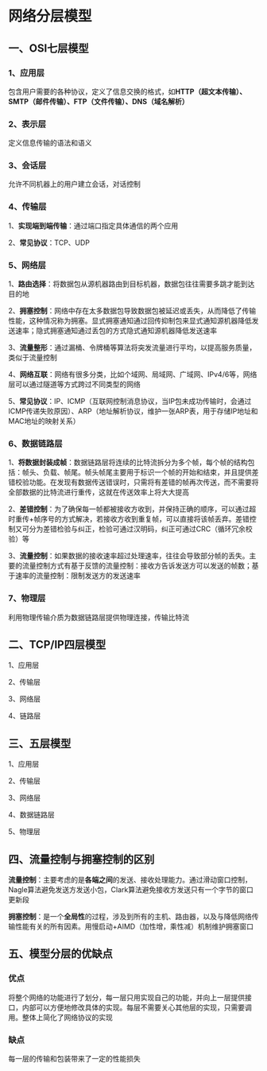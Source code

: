 # 网络分层模型

## 一、OSI七层模型

### 1、应用层

包含用户需要的各种协议，定义了信息交换的格式，如**HTTP（超文本传输）、SMTP（邮件传输）、FTP（文件传输）、DNS（域名解析）**

### 2、表示层

定义信息传输的语法和语义

### 3、会话层

允许不同机器上的用户建立会话，对话控制

### 4、传输层

1、**实现端到端传输**：通过端口指定具体通信的两个应用

2、**常见协议**：TCP、UDP

### 5、网络层

1、**路由选择**：将数据包从源机器路由到目标机器，数据包往往需要多跳才能到达目的地

2、**拥塞控制**：网络中存在太多数据包导致数据包被延迟或丢失，从而降低了传输性能，这种情况称为拥塞。显式拥塞通知通过回传抑制包来显式通知源机器降低发送速率；隐式拥塞通知通过丢包的方式隐式通知源机器降低发送速率

3、**流量整形**：通过漏桶、令牌桶等算法将突发流量进行平均，以提高服务质量，类似于流量控制

4、**网络互联**：网络有很多分类，比如个域网、局域网、广域网、IPv4/6等，网络层可以通过隧道等方式跨过不同类型的网络

5、**常见协议**：IP、ICMP（互联网控制消息协议，当IP包未成功传输时，会通过ICMP传递失败原因）、ARP（地址解析协议，维护一张ARP表，用于存储IP地址和MAC地址的映射关系）

### 6、数据链路层

1、**将数据封装成帧**：数据链路层将连续的比特流拆分为多个帧，每个帧的结构包括：帧头、负载、帧尾。帧头帧尾主要用于标识一个帧的开始和结束，并且提供差错校验功能。在发现有数据传送错误时，只需将有差错的帧再次传送，而不需要将全部数据的比特流进行重传，这就在传送效率上将大大提高

2、**差错控制**：为了确保每一帧都被接收方收到，并保持正确的顺序，可以通过超时重传+帧序号的方式解决，若接收方收到重复帧，可以直接将该帧丢弃。差错控制又可分为差错检验与纠正，检验可通过汉明码，纠正可通过CRC（循环冗余校验）等

3、**流量控制**：如果数据的接收速率超过处理速率，往往会导致部分帧的丢失。主要的流量控制方式有基于反馈的流量控制：接收方告诉发送方可以发送的帧数；基于速率的流量控制：限制发送方的发送速率

### 7、物理层

利用物理传输介质为数据链路层提供物理连接，传输比特流

## 二、TCP/IP四层模型

1、应用层

2、传输层

3、网络层

4、链路层

## 三、五层模型

1、应用层

2、传输层

3、网络层

4、数据链路层

5、物理层

## 四、流量控制与拥塞控制的区别

**流量控制**：主要考虑的是**各端之间**的发送、接收处理能力。通过滑动窗口控制，Nagle算法避免发送方发送小包，Clark算法避免接收方发送只有一个字节的窗口更新段

**拥塞控制**：是一个**全局性**的过程，涉及到所有的主机、路由器，以及与降低网络传输性能有关的所有因素。用慢启动+AIMD（加性增，乘性减）机制维护拥塞窗口

## 五、模型分层的优缺点

### 优点

将整个网络的功能进行了划分，每一层只用实现自己的功能，并向上一层提供接口，内部可以方便地修改具体的实现。每层不需要关心其他层的实现，只需要调用。整体上简化了网络协议的实现

### 缺点

每一层的传输和包装带来了一定的性能损失